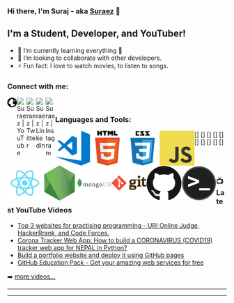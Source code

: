 ### Hi there, I'm Suraj - aka [Suraez][website] 👋

## I'm a Student, Developer, and YouTuber!

- 🌱 I’m currently learning everything 🤣
- 👯 I’m looking to collaborate with other developers.
- ⚡ Fun fact: I love to watch movies, to listen to songs.

### Connect with me:

[<img align="left" alt="imojha.me" width="22px" src="https://raw.githubusercontent.com/iconic/open-iconic/master/svg/globe.svg" />][website]
[<img align="left" alt="Suraez | YouTube" width="22px" src="https://cdn.jsdelivr.net/npm/simple-icons@v3/icons/youtube.svg" />][youtube]
[<img align="left" alt="Suraez | Twitter" width="22px" src="https://cdn.jsdelivr.net/npm/simple-icons@v3/icons/twitter.svg" />][twitter]
[<img align="left" alt="Suraez | LinkedIn" width="22px" src="https://cdn.jsdelivr.net/npm/simple-icons@v3/icons/linkedin.svg" />][linkedin]
[<img align="left" alt="Suraez | Instagram" width="22px" src="https://cdn.jsdelivr.net/npm/simple-icons@v3/icons/instagram.svg" />][instagram]

<br />

### Languages and Tools:

[<img align="left" alt="Visual Studio Code" width="80px" src="https://raw.githubusercontent.com/github/explore/80688e429a7d4ef2fca1e82350fe8e3517d3494d/topics/visual-studio-code/visual-studio-code.png" />]
[<img align="left" alt="HTML5" width="80px" src="https://raw.githubusercontent.com/github/explore/80688e429a7d4ef2fca1e82350fe8e3517d3494d/topics/html/html.png" />]
[<img align="left" alt="CSS3" width="80px" src="https://raw.githubusercontent.com/github/explore/80688e429a7d4ef2fca1e82350fe8e3517d3494d/topics/css/css.png" />]
[<img align="left" alt="JavaScript" width="80px" src="https://raw.githubusercontent.com/github/explore/80688e429a7d4ef2fca1e82350fe8e3517d3494d/topics/javascript/javascript.png" />]
[<img align="left" alt="React" width="80px" src="https://raw.githubusercontent.com/github/explore/80688e429a7d4ef2fca1e82350fe8e3517d3494d/topics/react/react.png" />]
[<img align="left" alt="Node.js" width="80px" src="https://raw.githubusercontent.com/github/explore/80688e429a7d4ef2fca1e82350fe8e3517d3494d/topics/nodejs/nodejs.png" />]
[<img align="left" alt="MongoDB" width="80px" src="https://raw.githubusercontent.com/github/explore/80688e429a7d4ef2fca1e82350fe8e3517d3494d/topics/mongodb/mongodb.png" />]
[<img align="left" alt="Git" width="80px" src="https://raw.githubusercontent.com/github/explore/80688e429a7d4ef2fca1e82350fe8e3517d3494d/topics/git/git.png" />]
[<img align="left" alt="GitHub" width="80px" src="https://raw.githubusercontent.com/github/explore/78df643247d429f6cc873026c0622819ad797942/topics/github/github.png" />]
[<img align="left" alt="Terminal" width="80px" src="https://raw.githubusercontent.com/github/explore/80688e429a7d4ef2fca1e82350fe8e3517d3494d/topics/terminal/terminal.png" />]

<br />
<br />

### 📺 Latest YouTube Videos

<!-- YOUTUBE:START -->
- [Top 3 websites for practising programming - URI Online Judge, HackerRrank, and Code Forces.](https://youtu.be/8XuQy5WrXrA)
- [Corona Tracker Web App: How to build a CORONAVIRUS (COVID19) tracker web app for NEPAL in Python?](https://youtu.be/pE0qOr64Pqo)
- [Build a portfolio website and deploy it using GitHub pages](https://youtu.be/7HpCM1_26UA)
- [GitHub Education Pack - Get your amazing web services for free](https://youtu.be/j7WM71FZS8k)
<!-- YOUTUBE:END -->

➡️ [more videos...](https://www.youtube.com/channel/UCSyTeQpRGhi8VKX1MN2BDxA?view_as=subscriber)

---

---

[website]: https://imojha.me/
[twitter]: https://twitter.com/OberaiSurazz
[youtube]: https://www.youtube.com/channel/UCSyTeQpRGhi8VKX1MN2BDxA?view_as=subscriber
[instagram]: https://www.instagram.com/cyberking_suraj/
[linkedin]: https://www.linkedin.com/in/suraj-ojha/